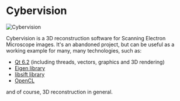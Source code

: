 # Cybervision

![Cybervision](https://github.com/zlogic/cybervision/releases/download/tag_qt515_gcc810_qt3d/screenshot.png)

Cybervision is a 3D reconstruction software for Scanning Electron Microscope images.
It's an abandoned project, but can be useful as a working example for many, many technologies, such as:
* [Qt 6.2](https://doc.qt.io/qt-6.2/) (including threads, vectors, graphics and 3D rendering)
* [Eigen library](http://eigen.tuxfamily.org/)
* [libsift library](https://sourceforge.net/projects/libsift/)
* [OpenCL](https://www.khronos.org/registry/OpenCL/)

and of course, 3D reconstruction in general.
